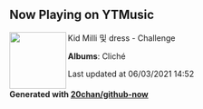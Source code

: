 ## Now Playing on YTMusic

[<img align="left" width="100" src="https://lh3.googleusercontent.com/0xN5sOQIk3GWL2YrKvDoDedE_nXxQS27HM4AvaHnleWNPoU4HMlNq3UsHYFgPrjgTsEBYXRAi0qg37k">](https://music.youtube.com/watch?v=XC1ZZvgIDcg)

Kid Milli 및 dress - Challenge

**Albums**: Cliché

Last updated at 06/03/2021 14:52

#### Generated with [20chan/github-now](https://github.com/20chan/github-now)

